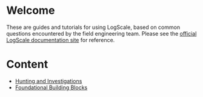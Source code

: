 # Welcome

These are guides and tutorials for using LogScale, based on common questions encountered by the field engineering team. Please see the [official LogScale documentation site](https://library.humio.com/) for reference.

# Content

- [Hunting and Investigations](./Hunting-and-Investigations/)
- [Foundational Building Blocks](./Foundational-Building-Blocks/)
